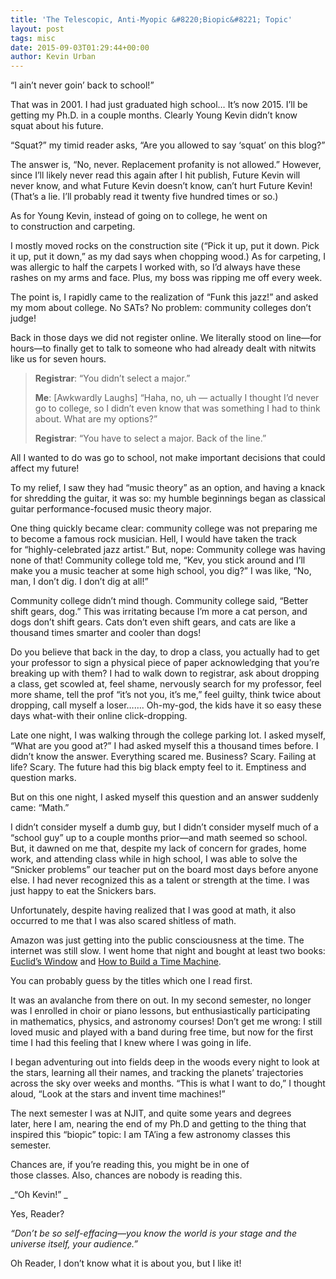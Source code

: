 ```yaml
---
title: 'The Telescopic, Anti-Myopic &#8220;Biopic&#8221; Topic'
layout: post
tags: misc
date: 2015-09-03T01:29:44+00:00
author: Kevin Urban
---
```

&#8220;I ain&#8217;t never goin&#8217; back to school!&#8221;

That was in 2001. I had just graduated high school&#8230; It&#8217;s now 2015. I&#8217;ll be getting my Ph.D. in a couple months. Clearly Young Kevin didn&#8217;t know squat about his future.

&#8220;Squat?&#8221; my timid reader asks, &#8220;Are you allowed to say &#8216;squat&#8217; on this blog?&#8221;

The answer is, &#8220;No, never. Replacement profanity is not allowed.&#8221; However, since I&#8217;ll likely never read this again after I hit publish, Future Kevin will never know, and what Future Kevin doesn&#8217;t know, can&#8217;t hurt Future Kevin! (That&#8217;s a lie. I&#8217;ll probably read it twenty five hundred times or so.) <!--more-->

As for Young Kevin, instead of going on to college, he went on to construction and carpeting.

I mostly moved rocks on the construction site (&#8220;Pick it up, put it down. Pick it up, put it down,&#8221; as my dad says when chopping wood.) As for carpeting, I was allergic to half the carpets I worked with, so I&#8217;d always have these rashes on my arms and face. Plus, my boss was ripping me off every week.

The point is, I rapidly came to the realization of &#8220;Funk this jazz!&#8221; and asked my mom about college. No SATs? No problem: community colleges don&#8217;t judge!

Back in those days we did not register online. We literally stood on line&#8212;for hours&#8212;to finally get to talk to someone who had already dealt with nitwits like us for seven hours.

> **Registrar**: &#8220;You didn&#8217;t select a major.&#8221;
> 
> **Me**: [Awkwardly Laughs] &#8220;Haha, no, uh &#8212; actually I thought I&#8217;d never go to college, so I didn&#8217;t even know that was something I had to think about. What are my options?&#8221;
> 
> **Registrar**: &#8220;You have to select a major. Back of the line.&#8221;

All I wanted to do was go to school, not make important decisions that could affect my future!

To my relief, I saw they had &#8220;music theory&#8221; as an option, and having a knack for shredding the guitar, it was so: my humble beginnings began as classical guitar performance-focused music theory major.

One thing quickly became clear: community college was not preparing me to become a famous rock musician. Hell, I would have taken the track for &#8220;highly-celebrated jazz artist.&#8221; But, nope: Community college was having none of that! Community college told me, &#8220;Kev, you stick around and I&#8217;ll make you a music teacher at some high school, you dig?&#8221; I was like, &#8220;No, man, I don&#8217;t dig. I don&#8217;t dig at all!&#8221;

Community college didn&#8217;t mind though. Community college said, &#8220;Better shift gears, dog.&#8221; This was irritating because I&#8217;m more a cat person, and dogs don&#8217;t shift gears. Cats don&#8217;t even shift gears, and cats are like a thousand times smarter and cooler than dogs!

Do you believe that back in the day, to drop a class, you actually had to get your professor to sign a physical piece of paper acknowledging that you&#8217;re breaking up with them? I had to walk down to registrar, ask about dropping a class, get scowled at, feel shame, nervously search for my professor, feel more shame, tell the prof &#8220;it&#8217;s not you, it&#8217;s me,&#8221; feel guilty, think twice about dropping, call myself a loser&#8230;&#8230;. Oh-my-god, the kids have it so easy these days what-with their online click-dropping.

Late one night, I was walking through the college parking lot. I asked myself, &#8220;What are you good at?&#8221; I had asked myself this a thousand times before. I didn&#8217;t know the answer. Everything scared me. Business? Scary. Failing at life? Scary. The future had this big black empty feel to it. Emptiness and question marks.

But on this one night, I asked myself this question and an answer suddenly came: &#8220;Math.&#8221;

I didn&#8217;t consider myself a dumb guy, but I didn&#8217;t consider myself much of a &#8220;school guy&#8221; up to a couple months prior&#8212;and math seemed so school. But, it dawned on me that, despite my lack of concern for grades, home work, and attending class while in high school, I was able to solve the &#8220;Snicker problems&#8221; our teacher put on the board most days before anyone else. I had never recognized this as a talent or strength at the time. I was just happy to eat the Snickers bars.

Unfortunately, despite having realized that I was good at math, it also occurred to me that I was also scared shitless of math.

Amazon was just getting into the public consciousness at the time. The internet was still slow. I went home that night and bought at least two books: [Euclid&#8217;s Window](http://www.amazon.com/Euclids-Window-Geometry-Parallel-Hyperspace/dp/0684865246) and [How to Build a Time Machine](http://www.amazon.com/Build-Time-Machine-Paul-Davies/dp/0142001864/ref=sr_1_1?s=books&ie=UTF8&qid=1441242479&sr=1-1&keywords=how+to+build+a+time+machine).

You can probably guess by the titles which one I read first.

It was an avalanche from there on out. In my second semester, no longer was I enrolled in choir or piano lessons, but enthusiastically participating in mathematics, physics, and astronomy courses! Don&#8217;t get me wrong: I still loved music and played with a band during free time, but now for the first time I had this feeling that I knew where I was going in life.

I began adventuring out into fields deep in the woods every night to look at the stars, learning all their names, and tracking the planets&#8217; trajectories across the sky over weeks and months. &#8220;This is what I want to do,&#8221; I thought aloud, &#8220;Look at the stars and invent time machines!&#8221;

The next semester I was at NJIT, and quite some years and degrees later, here I am, nearing the end of my Ph.D and getting to the thing that inspired this &#8220;biopic&#8221; topic: I am TA&#8217;ing a few astronomy classes this semester.

Chances are, if you&#8217;re reading this, you might be in one of those classes. Also, chances are nobody is reading this.

_&#8220;Oh Kevin!&#8221; _

Yes, Reader?

_&#8220;Don&#8217;t be so self-effacing&#8212;you know the world is your stage and the universe itself, your audience.&#8221;_

Oh Reader, I don&#8217;t know what it is about you, but I like it!
